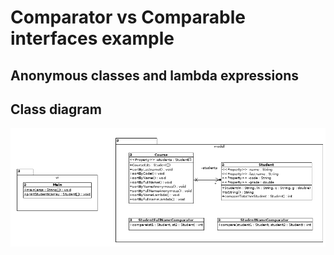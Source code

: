 # Comparator vs Comparable interfaces example
## Anonymous classes and lambda expressions

## Class diagram
![Class Diagram](ClassDiagram.png?raw=true "Class Diagram")
